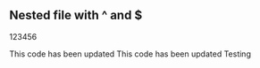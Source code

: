 ## Nested file with ^ and $
123456

This code has been updated 
This code has been updated 
Testing
